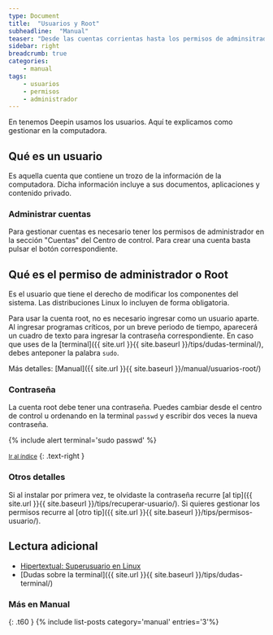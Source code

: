 ```yaml
---
type: Document
title:  "Usuarios y Root"
subheadline:  "Manual"
teaser: "Desde las cuentas corrientas hasta los permisos de adminsitrador"
sidebar: right
breadcrumb: true
categories:
    - manual
tags:
    - usuarios
    - permisos
    - administrador
---
```


En tenemos Deepin usamos los usuarios. Aquí te explicamos como gestionar en la computadora.

## Qué es un usuario
Es aquella cuenta que contiene un trozo de la información de la computadora. Dicha información incluye a sus documentos, aplicaciones y contenido privado.

### Administrar cuentas
Para gestionar cuentas es necesario tener los permisos de administrador en la sección "Cuentas" del Centro de control. Para crear una cuenta basta pulsar el botón correspondiente.

## Qué es el permiso de administrador o Root
Es el usuario que tiene el derecho de modificar los componentes del sistema. Las distribuciones Linux lo incluyen de forma obligatoria.

Para usar la cuenta root, no es necesario ingresar como un usuario aparte. Al ingresar programas críticos, por un breve periodo de tiempo, aparecerá un cuadro de texto para ingresar la contraseña correspondiente. En caso que uses de la [terminal]({{ site.url }}{{ site.baseurl }}/tips/dudas-terminal/), debes anteponer la palabra `sudo`.

Más detalles: [Manual]({{ site.url }}{{ site.baseurl }}/manual/usuarios-root/)

### Contraseña
La cuenta root debe tener una contraseña. Puedes cambiar desde el centro de control u ordenando en la terminal `passwd` y escribir dos veces la nueva contraseña.

{% include alert terminal='sudo passwd' %}

<small markdown="1">[Ir al índice](#toc)</small>
{: .text-right }

### Otros detalles
Si al instalar por primera vez, te olvidaste la contraseña recurre [al tip]({{ site.url }}{{ site.baseurl }}/tips/recuperar-usuario/). Si quieres gestionar los permisos recurre al [otro tip]({{ site.url }}{{ site.baseurl }}/tips/permisos-usuario/).

## Lectura adicional
* [Hipertextual: Superusuario en Linux](https://hipertextual.com/2015/10/superusuario-en-linux)
* [Dudas sobre la terminal]({{ site.url }}{{ site.baseurl }}/tips/dudas-terminal/)

### Más en Manual
{: .t60 }
{% include list-posts category='manual' entries='3'%}
